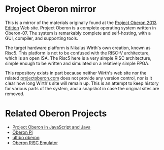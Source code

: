 # Project Oberon mirror

This is a mirror of the materials originally found at the
[Project Oberon 2013 Edition](http://people.inf.ethz.ch/wirth/ProjectOberon/index.html)
Web site. Project Oberon is a complete operating system written in Oberon-07.
The system is remarkably complete and self-hosting, with a GUI, compiler, and
supporting tools.

The target hardware platform is Nikalus Wirth's own creation, known as Risc5.
This platform is not to be confused with the RISC-V architecture, which is an
open ISA. The Risc5 here is a very simple RISC architecture, simple enough to be
written and simulated on a relatively simple FPGA.

This repository exists in part because neither Wirth's web site nor the related
[projectoberon.com](http://projectoberon.com) does not provide any version
control, nor is it clear how long Wirth's site will remain up. This is an
attempt to keep history for various parts of the system, and a snapshot in
case the original sites are removed.

# Related Oberon Projects

* [Project Oberon in JavaScript and Java](https://schierlm.github.io/OberonEmulator/)
* [Oberon Pi](http://pascal.hansotten.com/niklaus-wirth/project-oberon/oberon-pi/)
* [ultibo oberon](https://github.com/MGreim/ultiboberon)
* [Oberon RISC Emulator](https://github.com/pdewacht/oberon-risc-emu)

